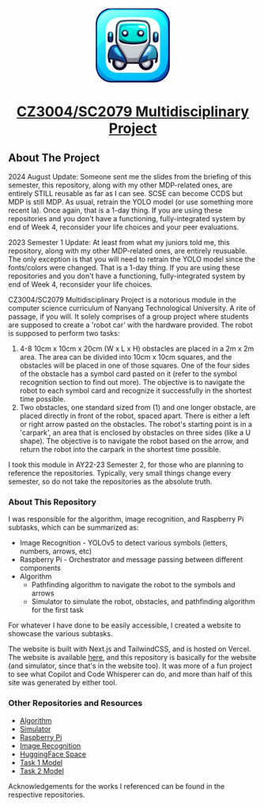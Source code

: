 <br />
<p align="center">
  <a href="/public/MDP.png">
    <img src="/public/MDP.png" alt="Logo" height=150 >
  </a>
  <h1 align="center">
    <a align="center" href="https://mdp.pyesonekyaw.com/">CZ3004/SC2079 Multidisciplinary Project </a>
  </h1>
</p>


## About The Project
2024 August Update: Someone sent me the slides from the briefing of this semester, this repository, along with my other MDP-related ones, are entirely STILL reusable as far as I can see. SCSE can become CCDS but MDP is still MDP. As usual, retrain the YOLO model (or use something more recent la). Once again, that is a 1-day thing. If you are using these repositories and you don't have a functioning, fully-integrated system by end of Week 4, reconsider your life choices and your peer evaluations. 

2023 Semester 1 Update: At least from what my juniors told me, this repository, along with my other MDP-related ones, are entirely reusuable. The only exception is that you will need to retrain the YOLO model since the fonts/colors were changed. That is a 1-day thing. If you are using these repositories and you don't have a functioning, fully-integrated system by end of Week 4, reconsider your life choices.

CZ3004/SC2079 Multidisciplinary Project is a notorious module in the computer science curriculum of Nanyang Technological University. A rite of passage, if you will. It solely comprises of a group project where students are supposed to create a 'robot car' with the hardware provided. The robot is supposed to perform two tasks:

1. 4-8 10cm x 10cm x 20cm (W x L x H) obstacles are placed in a 2m x 2m area. The area can be divided into 10cm x 10cm squares, and the obstacles will be placed in one of those squares. One of the four sides of the obstacle has a symbol card pasted on it (refer to the symbol recognition section to find out more). The objective is to navigate the robot to each symbol card and recognize it successfully in the shortest time possible. 
2. Two obstacles, one standard sized from (1) and one longer obstacle, are placed directly in front of the robot, spaced apart. There is either a left or right arrow pasted on the obstacles. The robot's starting point is in a 'carpark', an area that is enclosed by obstacles on three sides (like a U shape). The objective is to navigate the robot based on the arrow, and return the robot into the carpark in the shortest time possible.

I took this module in AY22-23 Semester 2, for those who are planning to reference the repositories. Typically, very small things change every semester, so do not take the repositories as the absolute truth.

### About This Repository

I was responsible for the algorithm, image recognition, and Raspberry Pi subtasks, which can be summarized as:
* Image Recognition - YOLOv5 to detect various symbols (letters, numbers, arrows, etc)
* Raspberry Pi - Orchestrator and message passing between different components
* Algorithm 
  * Pathfinding algorithm to navigate the robot to the symbols and arrows 
  * Simulator to simulate the robot, obstacles, and pathfinding algorithm for the first task

For whatever I have done to be easily accessible, I created a website to showcase the various subtasks. 

The website is built with Next.js and TailwindCSS, and is hosted on Vercel. The website is available [here](https://mdp.pyesonekyaw.com/), and this repository is basically for the website (and simulator, since that's in the website too). It was more of a fun project to see what Copilot and Code Whisperer can do, and more than half of this site was generated by either tool.

### Other Repositories and Resources
* [Algorithm](https://github.com/pyesonekyaw/CZ3004-SC2079-MDP-Algorithm)
* [Simulator](https://github.com/pyesonekyaw/CZ3004-SC2079-MDP-Simulator)
* [Raspberry Pi](https://github.com/pyesonekyaw/CZ3004-SC2079-MDP-RaspberryPi)
* [Image Recognition](https://github.com/pyesonekyaw/CZ3004-SC2079-MDP-ImageRecognition)
* [HuggingFace Space](https://huggingface.co/spaces/pyesonekyaw/Image_Recognition-CZ3004_SC2079_Multidisciplinary_Project-NTU_SG)
* [Task 1 Model](https://huggingface.co/pyesonekyaw/MDP_ImageRecognition_YOLOv5_Week_8_AY22-23_NTU-SG)
* [Task 2 Model](https://huggingface.co/pyesonekyaw/MDP_ImageRecognition_YOLOv5_Week_9_AY22-23_NTU-SG)

Acknowledgements for the works I referenced can be found in the respective repositories.
